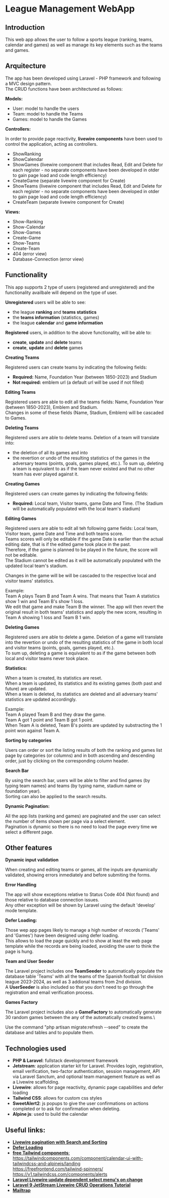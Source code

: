 # League Management WebApp

## Introduction
This web app allows the user to follow a sports league (ranking, teams, calendar and games) as well as manage its key elements such as the teams and games.

## Arquitecture
The app has been developed using Laravel - PHP framework and following a MVC design pattern. \
The CRUD functions have been architectured as follows:

**Models:**
- User: model to handle the users
- Team: model to handle the Teams
- Games: model to handle the Games

**Controllers:**

In order to provide page reactivity, **livewire components** have been used to control the application, acting as controllers.
- ShowRanking
- ShowCalendar
- ShowGames (livewire component that includes Read, Edit and Delete for each register - no separate components have been developed in otder to gain page load and code length efficiency)
- CreateGame (separate livewire component for Create)
- ShowTeams (livewire component that includes Read, Edit and Delete for each register - no separate components have been developed in otder to gain page load and code length efficiency)
- CreateTeam (separate livewire component for Create)

**Views:**
- Show-Ranking
- Show-Calendar
- Show-Games
- Create-Game
- Show-Teams 
- Create-Team 
- 404 (error view)
- Database-Connection (error view)


## Functionality

This app supports 2 type of users (registered and unregistered) and the functionality availbale will depend on the type of user.

**Unregistered** users will be able to see:
- the league **ranking** and **teams statistics**
- the **teams information** (statistics, games)
- the league **calendar** and **game information**

**Registered** users, in addition to the above functionality, will be able to:
- **create**, **update** and **delete** teams
- **create**, **update** and **delete** games


**Creating Teams**

Registered users can create teams by indicating the following fields:

- **Required:** Name, Foundation Year (between 1850-2023) and Stadium
- **Not required:** emblem url (a default url will be used if not filled)


**Editing Teams**

Registered users are able to edit all the teams fields:  Name, Foundation Year (between 1850-2023), Emblem and Stadium.\
Changes in some of these fields (Name, Stadium, Emblem) will be cascaded to Games.


**Deleting Teams**

Registered users are able to delete teams. Deletion of a team will translate into:
- the deletion of all its games and into
- the revertion or undo of the resulting statistics of the games in the adversary teams (points, goals, games played, etc.).
To sum up, deleting a team is equivalent to as if the team never existed and that no other team has ever played against it.


**Creating Games**

Registered users can create games by indicating the following fields:

- **Required:** Local team, Visitor teams, game Date and Time. (The Stadium will be automatically populated with the local team's stadium)


**Editing Games**

Registered users are able to edit all teh following game fields: Local team, Visitor team, game Date and Time and both teams score.\
Teams scores will only be editable if the game Date is earlier than the actual editing date, that is if the edited game took place in the past. \
Therefore, if the game is planned to be played in the future, the score will not be editable.\
The Stadium cannot be edited as it will be automatically populated with the updated local team's stadium.

Changes in the game will be will be cascaded to the respective local and visitor teams' statistics.

Example: \
Team A plays Team B and Team A wins. That means that Team A statistics show 1 win and Team B's show 1 loss.\
We edit that game and make Team B the winner. The app will then revert the original result in both teams' statistics and apply the new score, resulting in Team A showing 1 loss and Team B 1 win.


**Deleting Games**

Registered users are able to delete a game. Deletion of a game will translate into the revertion or undo of the resulting statistics of the game in both local and visitor teams (points, goals, games played, etc.).\
To sum up, deleting a game is equivalent to as if the game between both local and visitor teams never took place.


**Statistics:**

When a team is created, its statistics are reset.\
When a team is updated, its statistics and its existing games (both past and future) are updated.\
When a team is deleted, its statistics are deleted and all adversary teams' statistics are updated accordingly.

Example: \
 Team A played Team B and they draw the game.\
 Team A got 1 point and Team B got 1 point.\
 When Team A is deleted, Team B's points are updated by substracting the 1 point won against Team A.


**Sorting by categories**

Users can order or sort the listing results of both the ranking and games list page by categories (or columns) and in both ascending and descending order, just by clicking on the corresponding column header.

**Search Bar**

By using the search bar, users will be able to filter and find games (by typing team names) and teams (by typing name, stadium name or foundation year).\
Sorting can also be applied to the search results.


 **Dynamic Pagination:**

All the app lists (ranking and games) are paginated and the user can select the number of items shown per page via a select element.\
Pagination is dynamic so there is no need to load the page every time we select a different page.

## Other features

**Dynamic input validation**

When creating and editing teams or games, all the inputs are dynamically validated, showing errors inmediately and before submiting the forms.

**Error Handling**

The app will show exceptions relative to Status Code 404 (Not found) and those relative to database connection issues.\
Any other exception will be shown by Laravel using the default 'develop' mode template.

**Defer Loading:**

Those wep app pages likely to manage a high number of records ('Teams' and 'Games') have been designed using defer loading.\
This allows to load the page quickly and to show at least the web page template while the records are being loaded, avoiding the user to think the page is hung.

**Team and User Seeder**

The Laravel project includes one **TeamSeeder** to automatically populate the database table 'Teams' with all the teams of the Spanish football 1st division league 2023-2024, as well as 3 addional teams from 2nd division.\
A **UserSeeder** is also included so that you don't need to go through the registration and email verification process.

**Games Factory**

The Laravel project includes also a **GameFactory** to automatically generate 30 random games between the any of the automatically created teams.\

Use the command "php artisan migrate:refresh --seed" to create the database and tables and to populate them.


## Technologies used
- **PHP & Laravel**: fullstack developmment framework
- **Jetstream**: application starter kit for Laravel. Provides login, registration, email verification, two-factor authentication, session management, API via Laravel Sanctum, and optional team management feature as well as a Livewire scaffolding.
- **Livewire**: allows for page reactivity, dynamic page capabilities and defer loading
- **Tailwind CSS**: allows for custom css styles
- **SweetAlert2**: js popups to give the user confirmations on actions completed or to ask for confirmation when deleting.
- **Alpine js**: used to build the calendar


## Useful links:

- [**Livewire pagination with Search and Sorting**](https://makitweb.com/create-livewire-pagination-with-search-filter-and-sorting-in-laravel/#create-component)
- [**Defer Loading**](https://laravel-livewire.com/docs/2.x/defer-loading)
- [**free Tailwind components**:]()\
      https://tailwindcomponents.com/component/calendar-ui-with-tailwindcss-and-alpinejs/landing \
      https://freefrontend.com/tailwind-spinners/ \
      https://v1.tailwindcss.com/components/alerts 
- [**Laravel Livewire update dependent select menu's on change**](https://www.youtube.com/watch?v=JXtZdnUv7IE)
- [**Laravel 9 JetStream Livewire CRUD Operations Tutorial**](https://medium.com/@laraveltuts/laravel-9-jetstream-livewire-crud-operations-tutorial-628e4783cce2)
- [**Mailtrap**](https://mailtrap.io/signin)
